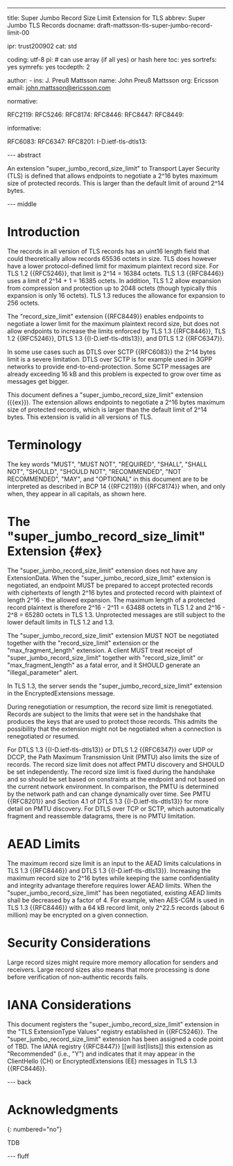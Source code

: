 ---
title: Super Jumbo Record Size Limit Extension for TLS
abbrev: Super Jumbo TLS Records
docname: draft-mattsson-tls-super-jumbo-record-limit-00

ipr: trust200902
cat: std

coding: utf-8
pi: # can use array (if all yes) or hash here
  toc: yes
  sortrefs: yes
  symrefs: yes
  tocdepth: 2

author:
      -
        ins: J. Preuß Mattsson
        name: John Preuß Mattsson
        org: Ericsson
        email: john.mattsson@ericsson.com
        
normative:

  RFC2119:
  RFC5246:
  RFC8174:
  RFC8446:
  RFC8447:
  RFC8449:

informative:

  RFC6083:
  RFC6347:
  RFC8201:
  I-D.ietf-tls-dtls13:

--- abstract

An extension "super_jumbo_record_size_limit" to Transport Layer Security (TLS) is defined that allows endpoints to negotiate a 2^16 bytes maximum size of protected records. This is larger than the default limit of around 2^14 bytes.

--- middle

# Introduction

The records in all version of TLS records has an uint16 length field that could theoretically allow records 65536 octets in size. TLS does however have a lower protocol-defined limit for maximum plaintext record size. For TLS 1.2 {{RFC5246}}, that limit is 2^14 = 16384 octets. TLS 1.3 {{RFC8446}} uses a limit of 2^14 + 1 = 16385 octets. In addition, TLS 1.2 allow expansion from compression and protection up to 2048 octets (though typically this expansion is only 16 octets).  TLS 1.3 reduces the allowance for expansion to 256 octets.

The "record_size_limit" extension {{RFC8449}} enables endpoints to negotiate a lower limit for the maximum plaintext record size, but does not allow endpoints to increase the limits enforced by TLS 1.3 {{RFC8446}}, TLS 1.2 {{RFC5246}}, DTLS 1.3 {{I-D.ietf-tls-dtls13}}, and DTLS 1.2 {{RFC6347}}.

In some use cases such as DTLS over SCTP {{RFC6083}} the 2^14 bytes limit is a severe limitation. DTLS over SCTP is for example used in 3GPP networks to provide end-to-end-protection. Some SCTP messages are already exceeding 16 kB and this problem is expected to grow over time as messages get bigger.

This document defines a "super_jumbo_record_size_limit" extension ({{ex}}). The extension allows endpoints to negotiate a 2^16 bytes maximum size of protected records, which is larger than the default limit of 2^14 bytes. This extension is valid in all versions of TLS.

# Terminology

The key words "MUST", "MUST NOT", "REQUIRED", "SHALL", "SHALL NOT", "SHOULD", "SHOULD NOT", "RECOMMENDED", "NOT RECOMMENDED", "MAY", and "OPTIONAL" in this document are to be interpreted as described in BCP 14 {{RFC2119}} {{RFC8174}} when, and only when, they appear in all capitals, as shown here.

# The "super_jumbo_record_size_limit" Extension {#ex}

The "super_jumbo_record_size_limit" extension does not have any ExtensionData. When the "super_jumbo_record_size_limit" extension is negotiated, an endpoint MUST be prepared to accept protected records with ciphertexts of length 2^16 bytes and protected record with plaintext of length 2^16 - the allowed expansion. The maximum length of a protected record plaintext is therefore 2^16 - 2^11 = 63488 octets in TLS 1.2 and 2^16 - 2^8 = 65280 octets in TLS 1.3. Unprotected messages are still subject to the lower default limits in TLS 1.2 and 1.3.

The "super_jumbo_record_size_limit" extension MUST NOT be negotiated together with the "record_size_limit" extension or the "max_fragment_length" extension. A client MUST treat receipt
of "super_jumbo_record_size_limit" together with "record_size_limit" or "max_fragment_length" as a fatal error, and it SHOULD generate an "illegal_parameter" alert.

In TLS 1.3, the server sends the "super_jumbo_record_size_limit" extension in the EncryptedExtensions message.

During renegotiation or resumption, the record size limit is renegotiated.  Records are subject to the limits that were set in the handshake that produces the keys that are used to protect those records.  This admits the possibility that the extension might not be negotiated when a connection is renegotiated or resumed.

For DTLS 1.3 {{I-D.ietf-tls-dtls13}} or DTLS 1.2 {{RFC6347}} over UDP or DCCP, the Path Maximum Transmission Unit (PMTU) also limits the size of records.  The record size limit does not affect PMTU discovery and SHOULD be set independently. The record size limit is fixed during the handshake and so should be set based on constraints at the endpoint and not based on the current network environment. In comparison, the PMTU is determined by the network path and can change dynamically over time. See PMTU {{RFC8201}} and Section 4.1 of DTLS 1.3 {{I-D.ietf-tls-dtls13}} for more detail on PMTU discovery. For DTLS over TCP or SCTP, which automatically fragment and reassemble datagrams, there is no PMTU limitation.

# AEAD Limits

The maximum record size limit is an input to the AEAD limits calculations in TLS 1.3 {{RFC8446}} and DTLS 1.3 {{I-D.ietf-tls-dtls13}}. Increasing the maximum record size to 2^16 bytes while keeping the same confidentiality and integrity advantage therefore requires lower AEAD limits. When the "super_jumbo_record_size_limit" has been negotiated, existing AEAD limits shall be decreased by a factor of 4. For example, when AES-CGM is used in TLS 1.3 {{RFC8446}} with a 64 kB record limit, only 2^22.5 records (about 6 million) may be encrypted on a given connection.

# Security Considerations

Large record sizes might require more memory allocation for senders and receivers. Large record sizes also means that more processing is done before verification of non-authentic records fails.

# IANA Considerations

This document registers the "super_jumbo_record_size_limit" extension in the "TLS ExtensionType Values" registry established in {{RFC5246}}. The "super_jumbo_record_size_limit" extension has been assigned a code point of TBD. The IANA registry {{RFC8447}} \[\[will list\|lists\]\] this extension as "Recommended" (i.e., "Y") and indicates that it may appear in the ClientHello (CH) or EncryptedExtensions (EE) messages in TLS 1.3 {{RFC8446}}.

--- back

# Acknowledgments
{: numbered="no"}

TDB

--- fluff